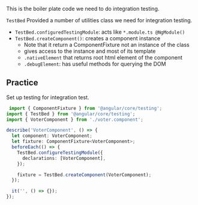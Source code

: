 This is the boiler plate code we need to do integration testing.

`TestBed` Provided a number of utilities class we need for integration testing.
- `TestBed.configuredTestingModule`: acts like `*.module.ts @NgModule()`
- `TestBed.createComponent()`: creates a component instance
  - Note that it return a ComponentFixture not an instance of the class
  - gives access to the instance and most of its template 
  - `.nativeElement` that returns root html element of the component
  - `.debugElement`: has useful methods for querying the DOM 
## Practice

Set up testing for integration test.

```ts
 import { ComponentFixture } from '@angular/core/testing';
import { TestBed } from '@angular/core/testing';
import { VoterComponent } from './voter.component';

describe('VoterComponent', () => {
  let component: VoterComponent;
  let fixture: ComponentFixture<VoterComponent>;
  beforeEach(() => {
    TestBed.configureTestingModule({
      declarations: [VoterComponent],
    });

    fixture = TestBed.createComponent(VoterComponent);
  });

  it('', () => {});
});
```